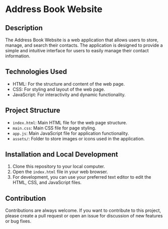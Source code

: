 # Address Book Website

## Description

The Address Book Website is a web application that allows users to store, manage, and search their contacts. The application is designed to provide a simple and intuitive interface for users to easily manage their contact information.

## Technologies Used

- HTML: For the structure and content of the web page.
- CSS: For styling and layout of the web page.
- JavaScript: For interactivity and dynamic functionality.

## Project Structure

- `index.html`: Main HTML file for the web page structure.
- `main.css`: Main CSS file for page styling.
- `app.js`: Main JavaScript file for application functionality.
- `assets/`: Folder to store images or icons used in the application.

## Installation and Local Development

1. Clone this repository to your local computer.
2. Open the `index.html` file in your web browser.
3. For development, you can use your preferred text editor to edit the HTML, CSS, and JavaScript files.

## Contribution

Contributions are always welcome. If you want to contribute to this project, please create a pull request or open an issue for discussion of new features or bug fixes.
